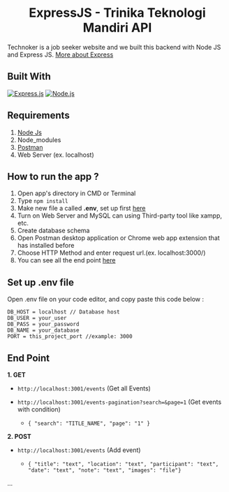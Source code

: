 <h1 align="center">ExpressJS - Trinika Teknologi Mandiri API</h1>

Technoker is a job seeker website and we built this backend with Node JS and Express JS.
[More about Express](https://en.wikipedia.org/wiki/Express.js)

## Built With

[![Express.js](https://img.shields.io/badge/Express.js-v4.17.1-orange.svg?style=rounded-square)](https://expressjs.com/en/starter/installing.html)
[![Node.js](https://img.shields.io/badge/Node.js-v13.5.0-green.svg?style=rounded-square)](https://nodejs.org/)

## Requirements

1. <a href="https://nodejs.org/en/download/">Node Js</a>
2. Node_modules
3. <a href="https://www.getpostman.com/">Postman</a>
4. Web Server (ex. localhost)

## How to run the app ?

1. Open app's directory in CMD or Terminal
2. Type `npm install`
3. Make new file a called **.env**, set up first [here](#set-up-env-file)
4. Turn on Web Server and MySQL can using Third-party tool like xampp, etc.
5. Create database schema
6. Open Postman desktop application or Chrome web app extension that has installed before
7. Choose HTTP Method and enter request url.(ex. localhost:3000/)
8. You can see all the end point [here](#end-point)

## Set up .env file

Open .env file on your code editor, and copy paste this code below :

```
DB_HOST = localhost // Database host
DB_USER = your_user
DB_PASS = your_password
DB_NAME = your_database
PORT = this_project_port //example: 3000

```

## End Point

**1. GET**

- `http://localhost:3001/events` (Get all Events)

- `http://localhost:3001/events-pagination?search=&page=1` (Get events with condition)

  - `{ "search": "TITLE_NAME", "page": "1" }`

**2. POST**

- `http://localhost:3001/events` (Add event)

  - `{ "title": "text", "location": "text", "participant": "text", "date": "text", "note": "text", "images": "file"}`

...
